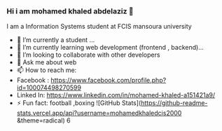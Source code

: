 ### Hi i am mohamed khaled abdelaziz 👋
I am  a Information Systems student at FCIS mansoura university


- 🔭 I’m currently a student ...
- 🌱 I’m currently learning web development (frontend , backend)...
- 👯 I’m looking to collaborate with other developers
- 💬 Ask me about web 
- 📫 How to reach me: 
- Facebook : https://www.facebook.com/profile.php?id=100074498270599
- Linked In: https://www.linkedin.com/in/mohamed-khaled-a151421a9/
- ⚡ Fun fact: football ,boxing
![GitHub Stats](https://github-readme-stats.vercel.app/api?username=mohamedkhaledcis2000 &theme=radical)
6

